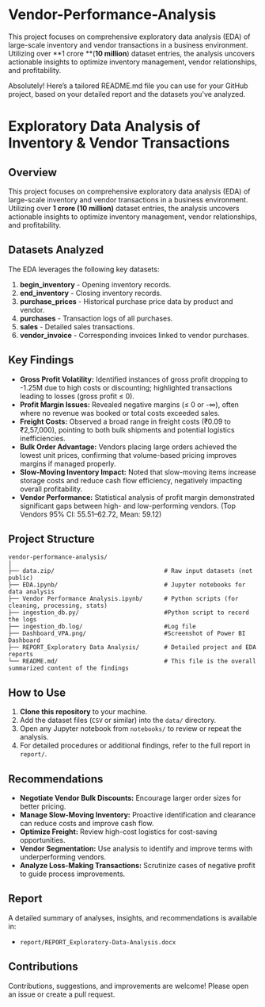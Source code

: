 # Vendor-Performance-Analysis
This project focuses on comprehensive exploratory data analysis (EDA) of large-scale inventory and vendor transactions in a business environment. Utilizing over 
**1 crore **(**10 million**) dataset entries, the analysis uncovers actionable insights to optimize inventory management, vendor relationships, and profitability.

Absolutely! Here’s a tailored README.md file you can use for your GitHub project, based on your detailed report and the datasets you've analyzed.

# Exploratory Data Analysis of Inventory & Vendor Transactions

## Overview

This project focuses on comprehensive exploratory data analysis (EDA) of large-scale inventory and vendor transactions in a business environment. Utilizing over **1 crore (10 million)** dataset entries, the analysis uncovers actionable insights to optimize inventory management, vendor relationships, and profitability.

## Datasets Analyzed

The EDA leverages the following key datasets:

1. **begin_inventory** - Opening inventory records.
2. **end_inventory** - Closing inventory records.
3. **purchase_prices** - Historical purchase price data by product and vendor.
4. **purchases** - Transaction logs of all purchases.
5. **sales** - Detailed sales transactions.
6. **vendor_invoice** - Corresponding invoices linked to vendor purchases.

## Key Findings

- **Gross Profit Volatility:** Identified instances of gross profit dropping to -1.25M due to high costs or discounting; highlighted transactions leading to losses (gross profit ≤ 0).
- **Profit Margin Issues:** Revealed negative margins (≤ 0 or -∞), often where no revenue was booked or total costs exceeded sales.
- **Freight Costs:** Observed a broad range in freight costs (₹0.09 to ₹2,57,000), pointing to both bulk shipments and potential logistics inefficiencies.
- **Bulk Order Advantage:** Vendors placing large orders achieved the lowest unit prices, confirming that volume-based pricing improves margins if managed properly.
- **Slow-Moving Inventory Impact:** Noted that slow-moving items increase storage costs and reduce cash flow efficiency, negatively impacting overall profitability.
- **Vendor Performance:** Statistical analysis of profit margin demonstrated significant gaps between high- and low-performing vendors. (Top Vendors 95% CI: 55.51–62.72, Mean: 59.12)

## Project Structure

```
vendor-performance-analysis/
│
├── data.zip/                               # Raw input datasets (not public)
├── EDA.ipynb/                              # Jupyter notebooks for data analysis
├── Vendor Performance Analysis.ipynb/      # Python scripts (for cleaning, processing, stats)
├── ingestion_db.py/                        #Python script to record the logs
├── ingestion_db.log/                       #Log file
├── Dashboard_VPA.png/                      #Screenshot of Power BI Dashboard
├── REPORT_Exploratory Data Analysis/       # Detailed project and EDA reports
└── README.md/                              # This file is the overall summarized content of the findings
```

## How to Use

1. **Clone this repository** to your machine.
2. Add the dataset files (`CSV` or similar) into the `data/` directory.
3. Open any Jupyter notebook from `notebooks/` to review or repeat the analysis.
4. For detailed procedures or additional findings, refer to the full report in `report/`.

## Recommendations

- **Negotiate Vendor Bulk Discounts:** Encourage larger order sizes for better pricing.
- **Manage Slow-Moving Inventory:** Proactive identification and clearance can reduce costs and improve cash flow.
- **Optimize Freight:** Review high-cost logistics for cost-saving opportunities.
- **Vendor Segmentation:** Use analysis to identify and improve terms with underperforming vendors.
- **Analyze Loss-Making Transactions:** Scrutinize cases of negative profit to guide process improvements.

## Report

A detailed summary of analyses, insights, and recommendations is available in:

- `report/REPORT_Exploratory-Data-Analysis.docx`

## Contributions

Contributions, suggestions, and improvements are welcome! Please open an issue or create a pull request.
